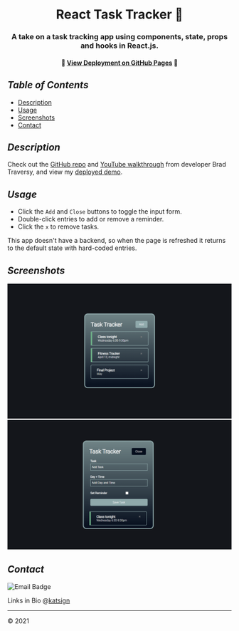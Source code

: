 <div align="center">

# React Task Tracker 🌟

### A take on a task tracking app using components, state, props and hooks in React.js.

#### 📍 [View Deployment on GitHub Pages](https://katsign.github.io/react-task-tracker/) 📍
</div>

## *Table of Contents*

- [Description](#description)
- [Usage](#usage)
- [Screenshots](#screenshots)
- [Contact](#contact)

## *Description*

Check out the [GitHub repo](https://github.com/bradtraversy/react-crash-2021) and [YouTube walkthrough](https://youtu.be/w7ejDZ8SWv8) from developer Brad Traversy, and view my [deployed demo](https://katsign.github.io/react-task-tracker/).

## *Usage*

- Click the `Add` and `Close` buttons to toggle the input form.
- Double-click entries to add or remove a reminder.
- Click the `x` to remove tasks.

This app doesn't have a backend, so when the page is refreshed it returns to the default state with hard-coded entries.

## *Screenshots*

![Landing Demo](tt.PNG)
![Add Task Demo](add.PNG)

## *Contact*

![Email Badge](https://img.shields.io/badge/Email%20Me-mailtokatsign%40gmail.com-d8bfd8)

Links in Bio @[katsign](https://github.com/katsign)

---
&copy; 2021
